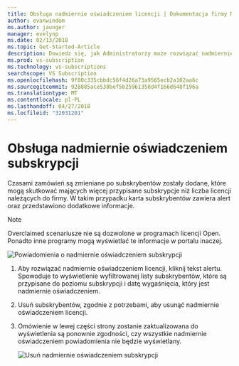 ```yaml
---
title: Obsługa nadmiernie oświadczeniem licencji | Dokumentacja firmy Microsoft
author: evanwindom
ms.author: jaunger
manager: evelynp
ms.date: 02/13/2018
ms.topic: Get-Started-Article
description: Dowiedz się, jak Administratorzy może rozwiązać nadmiernie oświadczeniem subskrypcji
ms.prod: vs-subscription
ms.technology: vs-subscriptions
searchscope: VS Subscription
ms.openlocfilehash: 9f80c335cbbdc56f4d26a73a9565ecb2a102aa6c
ms.sourcegitcommit: 928885ace538bef5b25961358d4f166d648f196a
ms.translationtype: MT
ms.contentlocale: pl-PL
ms.lasthandoff: 04/27/2018
ms.locfileid: "32031201"
---
```

# <a name="handling-over-claimed-subscriptions"></a>Obsługa nadmiernie oświadczeniem subskrypcji

Czasami zamówień są zmieniane po subskrybentów zostały dodane, które mogą skutkować mających więcej przypisane subskrypcje niż liczba licencji należących do firmy. W takim przypadku karta subskrybentów zawiera alert oraz przedstawiono dodatkowe informacje. 

> [!NOTE] 
> Overclaimed scenariusze nie są dozwolone w programach licencji Open.  Ponadto inne programy mogą wyświetlać te informacje w portalu inaczej. 

 ![Powiadomienia o nadmiernie oświadczeniem subskrypcji](_img\over-claimed\over-claimed-alert.png)

1.  Aby rozwiązać nadmiernie oświadczeniem licencji, kliknij tekst alertu. Spowoduje to wyświetlenie wyfiltrowanej listy subskrybentów, które są przypisane do poziomu subskrypcji i datę wygaśnięcia, który jest nadmiernie oświadczeniem. 

2.  Usuń subskrybentów, zgodnie z potrzebami, aby usunąć nadmiernie oświadczeniem licencji. 

3.  Omówienie w lewej części strony zostanie zaktualizowana do wyświetlenia są ponownie zgodności, czy wszystkie nadmiernie oświadczeniem powiadomienia nie będzie wyświetlany. 

    ![Usuń nadmiernie oświadczeniem subskrypcji](_img\over-claimed\delete-over-claimed.png)
